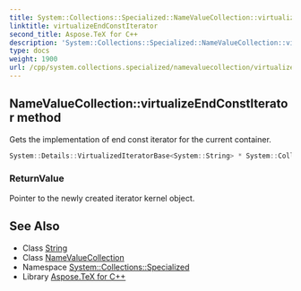 ```yaml
---
title: System::Collections::Specialized::NameValueCollection::virtualizeEndConstIterator method
linktitle: virtualizeEndConstIterator
second_title: Aspose.TeX for C++
description: 'System::Collections::Specialized::NameValueCollection::virtualizeEndConstIterator method. Gets the implementation of end const iterator for the current container in C++.'
type: docs
weight: 1900
url: /cpp/system.collections.specialized/namevaluecollection/virtualizeendconstiterator/
---
```

## NameValueCollection::virtualizeEndConstIterator method


Gets the implementation of end const iterator for the current container.

```cpp
System::Details::VirtualizedIteratorBase<System::String> * System::Collections::Specialized::NameValueCollection::virtualizeEndConstIterator() const override
```


### ReturnValue

Pointer to the newly created iterator kernel object.

## See Also

* Class [String](../../../system/string/)
* Class [NameValueCollection](../)
* Namespace [System::Collections::Specialized](../../)
* Library [Aspose.TeX for C++](../../../)
